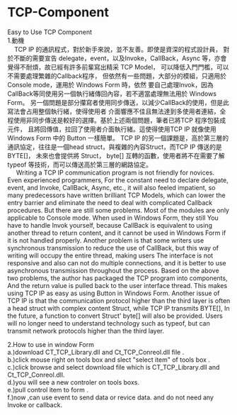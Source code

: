 # TCP-Component
Easy to Use TCP Component</br>
1.動機</br>
&nbsp;&nbsp;&nbsp;&nbsp;TCP IP 的通訊程式，對於新手來說，並不友善。即使是資深的程式設計員，
對於不斷的需要宣告 delegate，event，以及Invoke，CallBack，Async 等，亦會覺得不耐煩，故已經有許多前輩寫出精采 TCP Model，
可以降低入門門檻，可以不需要處理繁雜的Callback程序，
但依然有一些問題，大部分的模組，只適用於 Console mode，運用於 Windows Form 時，依然
要自己處理Invok，因為CallBack等同使用另一個執行緒傳回內容，若不適當處理無法用於 Windows Form。
另一個問題是部分攥寫者使用同步傳送，以減少CallBack的使用，但是此寫法會占用整個執行緒，使得使用者
介面響應不佳且無法達到多使用者連結，全程使用非同步傳送是較好的選擇。基於上述兩個問題，筆者已將TCP 程序包裝成元件，
且將回傳值，拉回了使用者介面執行緒。這使得使用TCP IP 就像使用 Windows Form 中的 Button 一樣簡單。
TCP IP 的另一個課題是，高於第三層的通訊協定，往往是一個head struct，與複雜的內容Struct，而TCP IP 傳送的是 BYTE[]，
未來也會提供將 Struct， byte[] 互轉的函數，使用者將不在需要了解 typeof 等技術，而可以傳送高於第三層的網路協定。</br>
&nbsp;&nbsp;&nbsp;&nbsp; Writing a TCP IP communication program is not friendly for novices. Even experienced programmers,
For the constant need to declare delegate, event, and Invoke, CallBack, Async, etc., it will also
feeled impatient, so many predecessors have written brilliant TCP Models, which can lower the entry barrier and eliminate the need to deal with complicated Callback procedures.
But there are still some problems. Most of the modules are only applicable to Console mode. When used in Windows Form, they still
You have to handle Invok yourself, because CallBack is equivalent to using another thread to return content, and it cannot be used in Windows Form if it is not handled properly.
Another problem is that some writers use synchronous transmission to reduce the use of CallBack, but this way of writing will occupy the entire thread, making users
The interface is not responsive and also can not do multiple connections, and it is better to use asynchronous transmission throughout the process. Based on the above two problems, the author has packaged the TCP program into components,
And the return value is pulled back to the user interface thread. This makes using TCP IP as easy as using Button in Windows Form.
Another issue of TCP IP is that the communication protocol higher than the third layer is often a head struct with complex content Struct, while TCP IP transmits BYTE[],
In the future, a function to convert Struct' byte[] will also be provided. Users will no longer need to understand technology such as typeof, but can transmit network protocols higher than the third layer.


2.How to use in window Form <br>
  a.)download CT_TCP_Library.dll and Ct_TCP_Conreol.dll file .<br>
  b.)click  mouse right on tools box and slect  "select item" of tools box .<br>
  c.)click browse  and select download file which is CT_TCP_Library.dll and Ct_TCP_Conreol.dll.<br>
  d.)you will see a new controler on tools boxs.<br>
  e.)pull control item to form .<br>
  f.)now ,can use event to send data or revice data. and do not need any Invoke or callback.<br>
